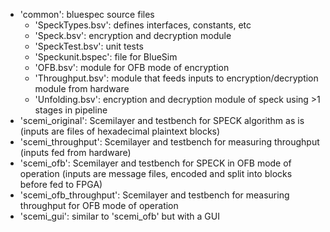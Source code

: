 - 'common': bluespec source files
  - 'SpeckTypes.bsv': defines interfaces, constants, etc
  - 'Speck.bsv': encryption and decryption module
  - 'SpeckTest.bsv': unit tests
  - 'Speckunit.bspec': file for BlueSim
  - 'OFB.bsv': module for OFB mode of encryption
  - 'Throughput.bsv': module that feeds inputs to encryption/decryption module from hardware
  - 'Unfolding.bsv': encryption and decryption module of speck using >1 stages in pipeline
- 'scemi_original': Scemilayer and testbench for SPECK algorithm as is (inputs are files of hexadecimal plaintext blocks)
- 'scemi_throughput': Scemilayer and testbench for measuring throughput (inputs fed from hardware)
- 'scemi_ofb': Scemilayer and testbench for SPECK in OFB mode of operation (inputs are message files, encoded and split into blocks before fed to FPGA)
- 'scemi_ofb_throughput': Scemilayer and testbench for measuring throughput for OFB mode of operation
- 'scemi_gui': similar to 'scemi_ofb' but with a GUI

